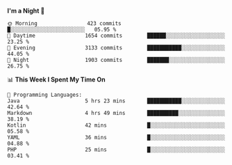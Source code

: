 <!--START_SECTION:waka-->
**I'm a Night 🦉** 

```text
🌞 Morning                423 commits         █░░░░░░░░░░░░░░░░░░░░░░░░   05.95 % 
🌆 Daytime                1654 commits        ██████░░░░░░░░░░░░░░░░░░░   23.25 % 
🌃 Evening                3133 commits        ███████████░░░░░░░░░░░░░░   44.05 % 
🌙 Night                  1903 commits        ███████░░░░░░░░░░░░░░░░░░   26.75 % 
```


📊 **This Week I Spent My Time On** 

```text
💬 Programming Languages: 
Java                     5 hrs 23 mins       ███████████░░░░░░░░░░░░░░   42.64 % 
Markdown                 4 hrs 49 mins       ██████████░░░░░░░░░░░░░░░   38.19 % 
Kotlin                   42 mins             █░░░░░░░░░░░░░░░░░░░░░░░░   05.58 % 
YAML                     36 mins             █░░░░░░░░░░░░░░░░░░░░░░░░   04.88 % 
PHP                      25 mins             █░░░░░░░░░░░░░░░░░░░░░░░░   03.41 % 
```


<!--END_SECTION:waka-->
